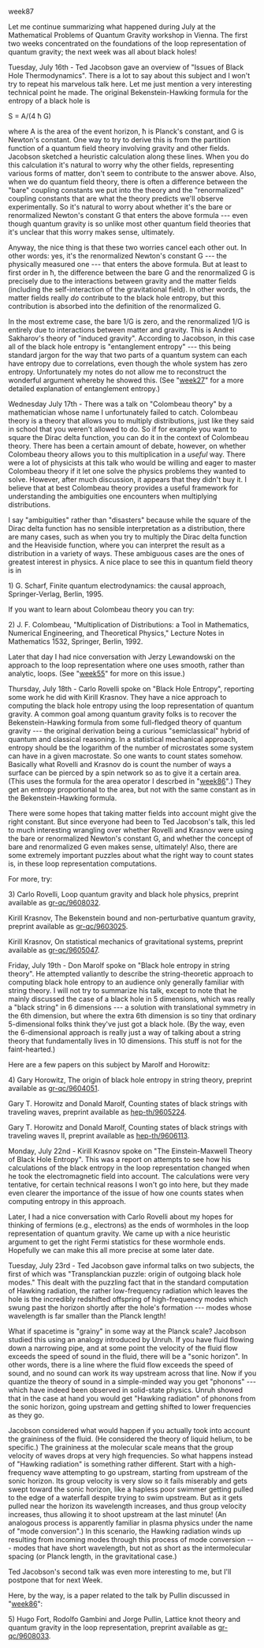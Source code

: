 week87

Let me continue summarizing what happened during July at the
Mathematical Problems of Quantum Gravity workshop in Vienna. The first
two weeks concentrated on the foundations of the loop representation of
quantum gravity; the next week was all about black holes!

Tuesday, July 16th - Ted Jacobson gave an overview of \"Issues of Black
Hole Thermodynamics\". There is a lot to say about this subject and I
won\'t try to repeat his marvelous talk here. Let me just mention a very
interesting technical point he made. The original Bekenstein-Hawking
formula for the entropy of a black hole is

S = A/(4 ħ G)

where A is the area of the event horizon, ħ is Planck\'s constant, and G
is Newton\'s constant. One way to try to derive this is from the
partition function of a quantum field theory involving gravity and other
fields. Jacobson sketched a heuristic calculation along these lines.
When you do this calculation it\'s natural to worry why the other
fields, representing various forms of matter, don\'t seem to contribute
to the answer above. Also, when we do quantum field theory, there is
often a difference between the \"bare\" coupling constants we put into
the theory and the \"renormalized\" coupling constants that are what the
theory predicts we\'ll observe experimentally. So it\'s natural to worry
about whether it\'s the bare or renormalized Newton\'s constant G that
enters the above formula \-\-- even though quantum gravity is so unlike
most other quantum field theories that it\'s unclear that this worry
makes sense, ultimately.

Anyway, the nice thing is that these two worries cancel each other out.
In other words: yes, it\'s the renormalized Newton\'s constant G \-\--
the physically measured one \-\-- that enters the above formula. But at
least to first order in ħ, the difference between the bare G and the
renormalized G is precisely due to the interactions between gravity and
the matter fields (including the self-interaction of the gravitational
field). In other words, the matter fields really *do* contribute to the
black hole entropy, but this contribution is absorbed into the
definition of the renormalized G.

In the most extreme case, the bare 1/G is zero, and the renormalized 1/G
is entirely due to interactions between matter and gravity. This is
Andrei Sakharov\'s theory of \"induced gravity\". According to Jacobson,
in this case all of the black hole entropy is \"entanglement entropy\"
\-\-- this being standard jargon for the way that two parts of a quantum
system can each have entropy due to correlations, even though the whole
system has zero entropy. Unfortunately my notes do not allow me to
reconstruct the wonderful argument whereby he showed this. (See
\"[week27](week27.html)\" for a more detailed explanation of
entanglement entropy.)

Wednesday July 17th - There was a talk on \"Colombeau theory\" by a
mathematician whose name I unfortunately failed to catch. Colombeau
theory is a theory that allows you to multiply distributions, just like
they said in school that you weren\'t allowed to do. So if for example
you want to square the Dirac delta function, you can do it in the
context of Colombeau theory. There has been a certain amount of debate,
however, on whether Colombeau theory allows you to this multiplication
in a *useful* way. There were a lot of physicists at this talk who would
be willing and eager to master Colombeau theory if it let one solve the
physics problems they wanted to solve. However, after much discussion,
it appears that they didn\'t buy it. I believe that at best Colombeau
theory provides a useful framework for understanding the ambiguities one
encounters when multiplying distributions.

I say \"ambiguities\" rather than \"disasters\" because while the square
of the Dirac delta function has no sensible interpretation as a
distribution, there are many cases, such as when you try to multiply the
Dirac delta function and the Heaviside function, where you can interpret
the result as a distribution in a variety of ways. These ambiguous cases
are the ones of greatest interest in physics. A nice place to see this
in quantum field theory is in

1\) G. Scharf, Finite quantum electrodynamics: the causal approach,
Springer-Verlag, Berlin, 1995.

If you want to learn about Colombeau theory you can try:

2\) J. F. Colombeau, \"Multiplication of Distributions: a Tool in
Mathematics, Numerical Engineering, and Theoretical Physics,\" Lecture
Notes in Mathematics 1532, Springer, Berlin, 1992.

Later that day I had nice conversation with Jerzy Lewandowski on the
approach to the loop representation where one uses smooth, rather than
analytic, loops. (See \"[week55](week55.html)\" for more on this issue.)

Thursday, July 18th - Carlo Rovelli spoke on \"Black Hole Entropy\",
reporting some work he did with Kirill Krasnov. They have a nice
approach to computing the black hole entropy using the loop
representation of quantum gravity. A common goal among quantum gravity
folks is to recover the Bekenstein-Hawking formula from some
full-fledged theory of quantum gravity \-\-- the original derivation
being a curious \"semiclassical\" hybrid of quantum and classical
reasoning. In a statistical mechanical approach, entropy should be the
logarithm of the number of microstates some system can have in a given
macrostate. So one wants to count states somehow. Basically what Rovelli
and Krasnov do is count the number of ways a surface can be pierced by a
spin network so as to give it a certain area. (This uses the formula for
the area operator I descrbed in \"[week86](week86.html)\".) They get an
entropy proportional to the area, but not with the same constant as in
the Bekenstein-Hawking formula.

There were some hopes that taking matter fields into account might give
the right constant. But since everyone had been to Ted Jacobson\'s talk,
this led to much interesting wrangling over whether Rovelli and Krasnov
were using the bare or renormalized Newton\'s constant G, and whether
the concept of bare and renormalized G even makes sense, ultimately!
Also, there are some extremely important puzzles about what the right
way to count states is, in these loop representation computations.

For more, try:

3\) Carlo Rovelli, Loop quantum gravity and black hole physics, preprint
available as [gr-qc/9608032](http://xxx.lanl.gov/abs/gr-qc/9608032).

Kirill Krasnov, The Bekenstein bound and non-perturbative quantum
gravity, preprint available as
[gr-qc/9603025](http://xxx.lanl.gov/abs/gr-qc/9603025).

Kirill Krasnov, On statistical mechanics of gravitational systems,
preprint available as
[gr-qc/9605047](http://xxx.lanl.gov/abs/gr-qc/9605047).

Friday, July 19th - Don Marolf spoke on \"Black hole entropy in string
theory\". He attempted valiantly to describe the string-theoretic
approach to computing black hole entropy to an audience only generally
familiar with string theory. I will not try to summarize his talk,
except to note that he mainly discussed the case of a black hole in 5
dimensions, which was really a \"black string\" in 6 dimensions \-\-- a
solution with translational symmetry in the 6th dimension, but where the
extra 6th dimension is so tiny that ordinary 5-dimensional folks think
they\'ve just got a black hole. (By the way, even the 6-dimensional
approach is really just a way of talking about a string theory that
fundamentally lives in 10 dimensions. This stuff is not for the
faint-hearted.)

Here are a few papers on this subject by Marolf and Horowitz:

4\) Gary Horowitz, The origin of black hole entropy in string theory,
preprint available as
[gr-qc/9604051](http://xxx.lanl.gov/abs/gr-qc/9604051).

Gary T. Horowitz and Donald Marolf, Counting states of black strings
with traveling waves, preprint available as
[hep-th/9605224](http://xxx.lanl.gov/abs/hep-th/9605224).

Gary T. Horowitz and Donald Marolf, Counting states of black strings
with traveling waves II, preprint available as
[hep-th/9606113](http://xxx.lanl.gov/abs/hep-th/9606113).

Monday, July 22nd - Kirill Krasnov spoke on \"The Einstein-Maxwell
Theory of Black Hole Entropy\". This was a report on attempts to see how
his calculations of the black entropy in the loop representation changed
when he took the electromagnetic field into account. The calculations
were very tentative, for certain technical reasons I won\'t go into
here, but they made even clearer the importance of the issue of how one
counts states when computing entropy in this approach.

Later, I had a nice conversation with Carlo Rovelli about my hopes for
thinking of fermions (e.g., electrons) as the ends of wormholes in the
loop representation of quantum gravity. We came up with a nice heuristic
argument to get the right Fermi statistics for these wormhole ends.
Hopefully we can make this all more precise at some later date.

Tuesday, July 23rd - Ted Jacobson gave informal talks on two subjects,
the first of which was \"Transplanckian puzzle: origin of outgoing black
hole modes.\" This dealt with the puzzling fact that in the standard
computation of Hawking radiation, the rather low-frequency radiation
which leaves the hole is the incredibly redshifted offspring of
high-frequency modes which swung past the horizon shortly after the
hole\'s formation \-\-- modes whose wavelength is far smaller than the
Planck length!

What if spacetime is \"grainy\" in some way at the Planck scale?
Jacobson studied this using an analogy introduced by Unruh. If you have
fluid flowing down a narrowing pipe, and at some point the velocity of
the fluid flow exceeds the speed of sound in the fluid, there will be a
\"sonic horizon\". In other words, there is a line where the fluid flow
exceeds the speed of sound, and no sound can work its way upstream
across that line. Now if you quantize the theory of sound in a
simple-minded way you get \"phonons\" \-\-- which have indeed been
observed in solid-state physics. Unruh showed that in the case at hand
you would get \"Hawking radiation\" of phonons from the sonic horizon,
going upstream and getting shifted to lower frequencies as they go.

Jacobson considered what would happen if you actually took into account
the graininess of the fluid. (He considered the theory of liquid helium,
to be specific.) The graininess at the molecular scale means that the
group velocity of waves drops at very high frequencies. So what happens
instead of \"Hawking radiation\" is something rather different. Start
with a high-frequency wave attempting to go upstream, starting from
upstream of the sonic horizon. Its group velocity is very slow so it
fails miserably and gets swept toward the sonic horizon, like a hapless
poor swimmer getting pulled to the edge of a waterfall despite trying to
swim upstream. But as it gets pulled near the horizon its wavelength
increases, and thus group velocity increases, thus allowing it to shoot
upstream at the last minute! (An analogous process is apparently
familiar in plasma physics under the name of \"mode conversion\".) In
this scenario, the Hawking radiation winds up resulting from incoming
modes through this process of mode conversion \-\-- modes that have
short wavelength, but not as short as the intermolecular spacing (or
Planck length, in the gravitational case.)

Ted Jacobson\'s second talk was even more interesting to me, but I\'ll
postpone that for next Week.

Here, by the way, is a paper related to the talk by Pullin discussed in
\"[week86](week86.html)\":

5\) Hugo Fort, Rodolfo Gambini and Jorge Pullin, Lattice knot theory and
quantum gravity in the loop representation, preprint available as
[gr-qc/9608033](http://xxx.lanl.gov/abs/gr-qc/9608033).

